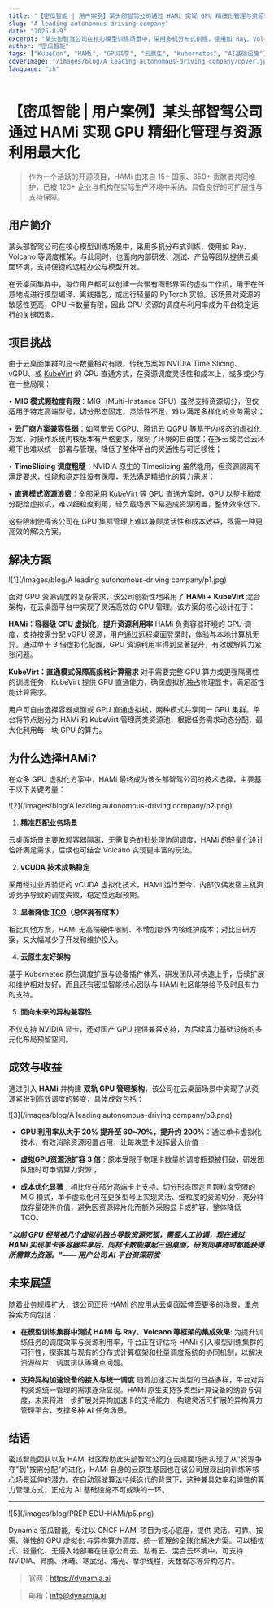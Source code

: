 ```yaml
---
title: "【密瓜智能 | 用户案例】某头部智驾公司通过 HAMi 实现 GPU 精细化管理与资源利用最大化"
slug: "A leading autonomous-driving company"
date: "2025-8-9"
excerpt: "某头部智驾公司在核心模型训练场景中，采用多机分布式训练，使用如 Ray、Volcano 等调度框架。"
author: "密瓜智能"
tags: ["KubeCon", "HAMi", "GPU共享", "云原生", "Kubernetes", "AI基础设施"]
coverImage: "/images/blog/A leading autonomous-driving company/cover.jpg"
language: "zh"
---
```


# 【密瓜智能 | 用户案例】某头部智驾公司通过 HAMi 实现 GPU 精细化管理与资源利用最大化

>作为一个活跃的开源项目，HAMi 由来自 15+ 国家、350+ 贡献者共同维护，已被 120+ 企业与机构在实际生产环境中采纳，具备良好的可扩展性与支持保障。

## 用户简介

某头部智驾公司在核心模型训练场景中，采用多机分布式训练，使用如 Ray、Volcano 等调度框架。与此同时，也面向内部研发、测试、产品等团队提供云桌面环境，支持便捷的远程办公与模型开发。

在云桌面集群中，每位用户都可以创建一台带有图形界面的虚拟工作机，用于在任意地点进行模型编译、离线播包，或运行轻量的 PyTorch 实验。该场景对资源的敏感性更高，GPU 卡数量有限，因此 GPU 资源的调度与利用率成为平台稳定运行的关键因素。

## 项目挑战

由于云桌面集群的显卡数量相对有限，传统方案如 NVIDIA Time Slicing、vGPU、或 [KubeVirt](https://mp.weixin.qq.com/s/wTXTWD2Ts5U6YJcwWkkOzw) 的 GPU 直通方式，在资源调度灵活性和成本上，或多或少存在一些局限：

• **MIG 模式颗粒度有限**：MIG（Multi-Instance GPU）虽然支持资源切分，但仅适用于特定高端型号，切分形态固定，灵活性不足，难以满足多样化的业务需求；

• **云厂商方案兼容性弱**：如阿里云 CGPU、腾讯云 QGPU 等基于内核态的虚拟化方案，对操作系统内核版本有严格要求，限制了环境的自由度；在多云或混合云环境下也难以统一部署与管理，降低了整体平台的灵活性与可迁移性；

• **TimeSlicing 调度粗糙**：NVIDIA 原生的 Timeslicing 虽然能用，但资源隔离不满足要求，性能和稳定性没有保障，无法满足精细化的算力需求；

• **直通模式资源浪费**：全部采用 KubeVirt 等 GPU 直通方案时，GPU 以整卡粒度分配给虚拟机，难以细粒度利用，轻负载场景下易造成资源闲置，整体效率低下。

这些限制使得该公司在 GPU 集群管理上难以兼顾灵活性和成本效益，亟需一种更高效的解决方案。

## 解决方案

![1](/images/blog/A leading autonomous-driving company/p1.jpg)

面对 GPU 资源调度的复杂需求，该公司创新性地采用了 **HAMi + KubeVirt** 混合架构，在云桌面平台中实现了灵活高效的 GPU 管理。该方案的核心设计在于：

**HAMi：容器级 GPU 虚拟化，提升资源利用率**
HAMi 负责容器环境的 GPU 调度，支持按需分配 vGPU 资源，用户通过远程桌面登录时，体验与本地计算机无异。通过单卡 3 倍虚拟化配置，GPU 资源利用率得到显著提升，有效缓解算力紧张问题。

**KubeVirt：直通模式保障高规格计算需求**
对于需要完整 GPU 算力或更强隔离性的训练任务，KubeVirt 提供 GPU 直通能力，确保虚拟机独占物理显卡，满足高性能计算需求。

用户可自由选择容器桌面或 GPU 直通虚拟机，两种模式共享同一 GPU 集群。平台将节点划分为 HAMi 和 KubeVirt 管理两类资源池，根据任务需求动态分配，最大化利用每一块 GPU 的算力。

## 为什么选择HAMi?

在众多 GPU 虚拟化方案中，HAMi 最终成为该头部智驾公司的技术选择，主要基于以下关键考量：

![2](/images/blog/A leading autonomous-driving company/p2.png)

1. **精准匹配业务场景**

云桌面场景主要依赖容器隔离，无需复杂的批处理协同调度，HAMi 的轻量化设计恰好满足需求，后续也可结合 Volcano 实现更丰富的玩法。

2. **vCUDA 技术成熟稳定**

采用经过业界验证的 vCUDA 虚拟化技术，HAMi 运行至今，内部仅偶发宿主机资源竞争导致的调度失败，稳定性远超预期。

3. **显著降低 [TCO](https://baike.weixin.qq.com/v7082701.htm?scene_id=132&sid=9701872681904243761&ch=s1s)（总体拥有成本）**

相比其他方案，HAMi 无高端硬件限制、不增加额外内核维护成本；对比自研方案，又大幅减少了开发和维护投入。

4. **云原生友好架构**

基于 Kubernetes 原生调度扩展与设备插件体系，研发团队可快速上手，后续扩展和维护相对友好，而且还有密瓜智能核心团队与 HAMi 社区能够给予及时且有力的支持。

5. **面向未来的异构兼容性**

不仅支持 NVIDIA 显卡，还对国产 GPU 提供兼容支持，为后续算力基础设施的多元化布局预留空间。

## 成效与收益

通过引入 **HAMi** 并构建 **双轨 GPU 管理架构**，该公司在云桌面场景中实现了从资源紧张到高效调度的转变，具体成效包括：

![3](/images/blog/A leading autonomous-driving company/p3.png)

- **GPU 利用率从大于 20% 提升至 60~70%，提升约 200%**：通过单卡虚拟化技术，有效消除资源闲置占用，让每块显卡发挥最大价值；

- **虚拟GPU资源池扩容 3 倍**：原本受限于物理卡数量的调度瓶颈被打破，研发团队随时可申请算力资源；

- **成本优化显著**：相比仅在部分高端卡上支持、切分形态固定且颗粒度受限的 MIG 模式，单卡虚拟化可在更多型号上实现灵活、细粒度的资源切分，充分释放存量硬件价值，避免因资源碎片化而额外采购显卡或扩容，整体降低 TCO。

***"以前 GPU 经常被几个虚拟机独占导致资源死锁，需要人工协调，现在通过 HAMi 实现单卡多容器共享后，同样卡数能撑起三倍桌面，研发同事随时都能获得所需算力资源。"—— 用户公司 AI 平台资深研发***

## 未来展望

随着业务规模扩大，该公司正将 HAMi 的应用从云桌面延伸至更多的场景，重点探索方向包括：

- **在模型训练集群中测试 HAMi 与 Ray、Volcano 等框架的集成效果**:
为提升训练任务的调度效率与资源利用率，平台正在评估将 HAMi 引入模型训练集群的可行性，探索其与现有的分布式计算框架和批量调度系统的协同机制，以解决资源碎片、调度排队等痛点问题。

- **支持异构加速设备的接入与统一调度**
随着加速芯片类型的日益多样，平台对异构资源统一管理的需求逐渐显现。HAMi 原生支持多类型计算设备的纳管与调度，未来将进一步扩展对异构加速卡的支持能力，构建灵活可扩展的异构算力管理平台，支撑多种 AI 任务场景。

## 结语

密瓜智能团队以及 HAMi 社区帮助此头部智驾公司在云桌面场景实现了从"资源争夺"到"按需分配"的进化，HAMi 自身的云原生基因也在该公司展现出向训练等核心场景延伸的潜力。在自动驾驶算法持续迭代的背景下，这种兼具效率和弹性的算力管理方式，正成为 AI 基础设施不可或缺的一环。

---

![5](/images/blog/PREP EDU-HAMi/p5.png)

Dynamia 密瓜智能,  专注以 CNCF HAMi 项目为核心底座，提供 灵活、可靠、按需、弹性的 GPU 虚拟化 与异构算力调度、统一管理的全球化解决方案。可以插拔式、轻量化、无侵入地部署在任意公有云、私有云、混合云环境中，可支持 NVIDIA、昇腾、沐曦、寒武纪、海光、摩尔线程，天数智芯等异构芯片。

>官网：https://dynamia.ai

>邮箱：info@dynamia.ai






